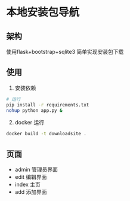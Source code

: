 # 本地安装包导航

## 架构
使用flask+bootstrap+sqlite3 简单实现安装包下载

## 使用
1. 安装依赖
```sh
# 运行
pip install -r requirements.txt
nohup python app.py &
```

2. docker 运行
```sh
docker build -t downloadsite .
```

## 页面
- admin 管理员界面
- edit 编辑界面
- index 主页
- add 添加界面